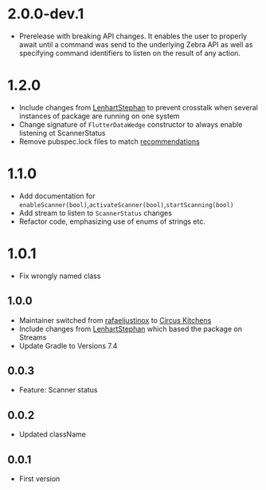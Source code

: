
# 2.0.0-dev.1

* Prerelease with breaking API changes. It enables the user to properly await until a command was send to the underlying Zebra API as well as specifying command identifiers to listen on the result of any action. 

# 1.2.0

* Include changes from [LenhartStephan](https://github.com/LenhartStephan) to prevent crosstalk when several instances of package are running on one system
* Change signature of `FlutterDataWedge` constructor to always enable listening ot ScannerStatus
* Remove pubspec.lock files to match [recommendations](https://dart.dev/guides/libraries/private-files#pubspeclock)

# 1.1.0

* Add documentation for `enableScanner(bool)`,`activateScanner(bool)`,`startScanning(bool)`
* Add stream to listen to `ScannerStatus` changes
* Refactor code, emphasizing use of enums of strings etc.

# 1.0.1

* Fix wrongly named class

## 1.0.0

* Maintainer switched from [rafaeljustinox](https://github.com/rafaeljustinox) to [Circus Kitchens](https://github.com/circus-kitchens)
* Include changes from [LenhartStephan](https://github.com/LenhartStephan) which based the package on Streams
* Update Gradle to Versions 7.4

## 0.0.3

* Feature: Scanner status

## 0.0.2

* Updated className

## 0.0.1

* First version
